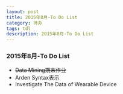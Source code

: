 ```yaml
---
layout: post
title: 2015年8月-To Do List
category: 待办
tags: tdl
description: 2015年8月-To Do List
---
```


### 2015年8月-To Do List

- ~~Data Mining期末作业~~
- Arden Syntax表示
- Investigate The Data of Wearable Device
